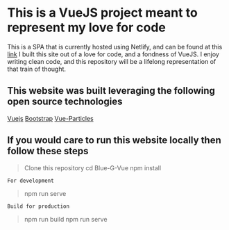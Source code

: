 # This is a VueJS project meant to represent my love for code

This is a SPA that is currently hosted using Netlify, and can be found at this [link](http://bluegdev.netlify.com/)
I built this site out of a love for code, and a fondness of VueJS. I enjoy writing clean code, and this repository will be a lifelong representation of that train of thought.

## This website was built leveraging the following open source technologies

[Vuejs](https://github.com/vuejs)
[Bootstrap](https://github.com/twbs/bootstrap)
[Vue-Particles](https://github.com/creotip/vue-particles)

## If you would care to run this website locally then follow these steps

> Clone this repository
> cd Blue-G-Vue
> npm install
```
For development
```
> npm run serve
```
Build for production
```
> npm run build
> npm run serve
